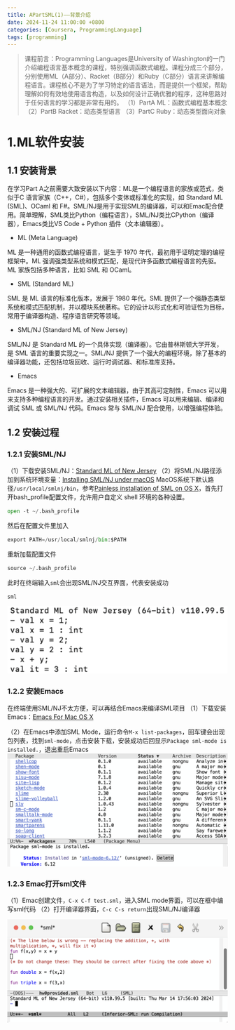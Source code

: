```yaml
---
title: APartSML(1)——背景介绍
date: 2024-11-24 11:00:00 +0800
categories: [Coursera, ProgrammingLanguage]
tags: [programming]
---
```


> 课程前言：Programming Languages是University of Washington的一门介绍编程语言基本概念的课程，特别强调函数式编程。课程分成三个部分，分别使用ML（A部分）、Racket（B部分）和Ruby（C部分）语言来讲解编程语言。课程核心不是为了学习特定的语言语法，而是提供一个框架，帮助理解如何有效地使用语言构造，以及如何设计正确优雅的程序，这种思路对于任何语言的学习都是非常有用的。
> （1）PartA ML：函数式编程基本概念
> （2）PartB Racket：动态类型语言
> （3）PartC Ruby：动态类型面向对象

# 1.ML软件安装

## 1.1 安装背景

 在学习Part A之前需要大致安装以下内容：ML是一个编程语言的家族或范式，类似于C 语言家族（C++，C#），包括多个变体或标准化的实现，如 Standard ML (SML)、OCaml 和 F#。SML/NJ是用于实现SML的编译器，可以和Emac配合使用。简单理解，SML类比Python（编程语言），SML/NJ类比CPython（编译器），Emacs类比VS Code + Python 插件（文本编辑器）。

- ML (Meta Language)

ML 是一种通用的函数式编程语言，诞生于 1970 年代，最初用于证明定理的编程框架中。ML 强调强类型系统和模式匹配，是现代许多函数式编程语言的先驱。ML 家族包括多种语言，比如 SML 和 OCaml。

- SML (Standard ML)

SML 是 ML 语言的标准化版本，发展于 1980 年代。SML 提供了一个强静态类型系统和模式匹配机制，并以模块系统著称。它的设计以形式化和可验证性为目标，常用于编译器构造、程序语言研究等领域。

- SML/NJ (Standard ML of New Jersey)

SML/NJ 是 Standard ML 的一个具体实现（编译器）。它由普林斯顿大学开发，是 SML 语言的重要实现之一。SML/NJ 提供了一个强大的编程环境，除了基本的编译器功能，还包括垃圾回收、运行时调试器、和标准库支持。

- Emacs

Emacs 是一种强大的、可扩展的文本编辑器，由于其高可定制性，Emacs 可以用来支持多种编程语言的开发。通过安装相关插件，Emacs 可以用来编辑、编译和调试 SML 或 SML/NJ 代码。Emacs 常与 SML/NJ 配合使用，以增强编程体验。

## 1.2 安装过程

### 1.2.1 安装SML/NJ

（1）下载安装SML/NJ：[Standard ML of New Jersey](https://www.smlnj.org/)
（2）将SML/NJ路径添加到系统环境变量：[Installing SML/NJ under macOS](https://smlnj.org/dist/working/110.99.4/macos.html)
MacOS系统下默认路径`/usr/local/smlnj/bin`，参考[Painless installation of SML on OS X](https://domhabersack.com/blog/installing-sml-on-osx)，首先打开bash_profile配置文件，允许用户自定义 shell 环境的各种设置。

```python
open -t ~/.bash_profile
```

然后在配置文件里加入

```python
export PATH=/usr/local/smlnj/bin:$PATH
```

重新加载配置文件

```python
source ~/.bash_profile
```

此时在终端输入`sml`会出现SML/NJ交互界面，代表安装成功

```python
sml
```

![sml](/assets/img/coursera/partA1-p1.png)

### 1.2.2 安装Emacs

在终端使用SML/NJ不太方便，可以再结合Emacs来编译SML项目
（1）下载安装Emacs：[Emacs For Mac OS X](https://emacsformacosx.com/)

（2）在Emacs中添加SML Mode，运行命令`M-x list-packages`，回车键会出现包列表，找到`sml-mode`，点击安装下载，安装成功后回显示`Package sml-mode is installed.`，退出重启Emacs
![emac](/assets/img/coursera/partA1-p2.png)

### 1.2.3 Emac打开sml文件

（1）Emac创建文件，`C-x C-f test.sml`，进入SML mode界面，可以在框中编写sml代码
（2）打开编译器界面，`C-c C-s return`出现SML/NJ编译器

![sml/nj](/assets/img/coursera/partA1-p3.png)